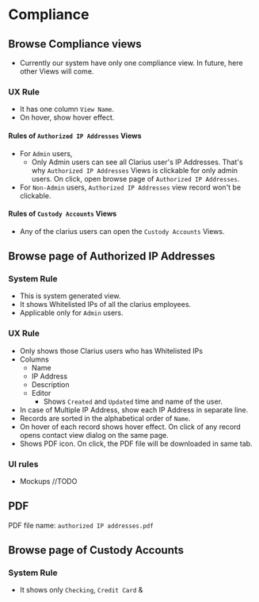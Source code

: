 # Compliance

## Browse Compliance views
- Currently our system have only one compliance view. In future, here other Views will come.

### UX Rule

- It has one column `View Name`.
- On hover, show hover effect.

#### Rules of `Authorized IP Addresses` Views

- For `Admin` users, 
  - Only Admin users can see all Clarius user's IP Addresses. That's why `Authorized IP Addresses` Views is clickable for only admin users. On click, open browse page of `Authorized IP Addresses`.
- For `Non-Admin` users, `Authorized IP Addresses` view record won't be clickable.

#### Rules of `Custody Accounts`  Views

- Any of the clarius users can open the `Custody Accounts` Views.



## Browse page of Authorized IP Addresses

### System Rule

- This is system generated view.
- It shows Whitelisted IPs of all the clarius employees.
- Applicable only for `Admin` users.

### UX Rule

- Only shows those Clarius users who has Whitelisted IPs
- Columns
  - Name
  - IP Address
  - Description
  - Editor
    - Shows `Created` and `Updated` time and name of the user.
- In case of Multiple IP Address, show each IP Address in separate line.
- Records are sorted in the alphabetical order of `Name`.
- On hover of each record shows hover effect. On click of any record opens contact view dialog on the same page.
- Shows PDF icon. On click, the PDF file will be downloaded in same tab.

### UI rules

-  Mockups //TODO

## PDF

PDF file name: `authorized IP addresses.pdf`



## Browse page of Custody Accounts

### System Rule

- It shows only `Checking`, `Credit Card` & 







